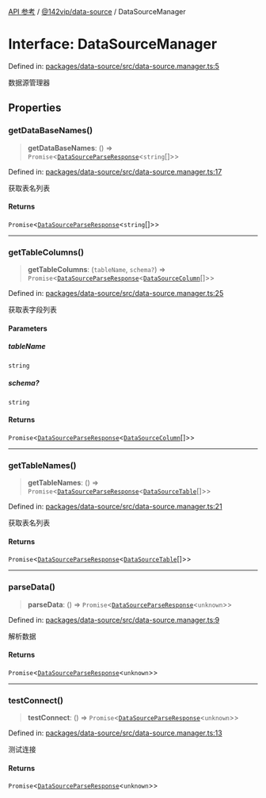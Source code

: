 [API 参考](../../../index.md) / [@142vip/data-source](../index.md) / DataSourceManager

# Interface: DataSourceManager

Defined in: [packages/data-source/src/data-source.manager.ts:5](https://github.com/142vip/core-x/blob/15d5bc9ef4bece78c0e60bdf074a2d245f625100/packages/data-source/src/data-source.manager.ts#L5)

数据源管理器

## Properties

### getDataBaseNames()

> **getDataBaseNames**: () => `Promise`\<[`DataSourceParseResponse`](DataSourceParseResponse.md)\<`string`[]\>\>

Defined in: [packages/data-source/src/data-source.manager.ts:17](https://github.com/142vip/core-x/blob/15d5bc9ef4bece78c0e60bdf074a2d245f625100/packages/data-source/src/data-source.manager.ts#L17)

获取表名列表

#### Returns

`Promise`\<[`DataSourceParseResponse`](DataSourceParseResponse.md)\<`string`[]\>\>

***

### getTableColumns()

> **getTableColumns**: (`tableName`, `schema?`) => `Promise`\<[`DataSourceParseResponse`](DataSourceParseResponse.md)\<[`DataSourceColumn`](DataSourceColumn.md)[]\>\>

Defined in: [packages/data-source/src/data-source.manager.ts:25](https://github.com/142vip/core-x/blob/15d5bc9ef4bece78c0e60bdf074a2d245f625100/packages/data-source/src/data-source.manager.ts#L25)

获取表字段列表

#### Parameters

##### tableName

`string`

##### schema?

`string`

#### Returns

`Promise`\<[`DataSourceParseResponse`](DataSourceParseResponse.md)\<[`DataSourceColumn`](DataSourceColumn.md)[]\>\>

***

### getTableNames()

> **getTableNames**: () => `Promise`\<[`DataSourceParseResponse`](DataSourceParseResponse.md)\<[`DataSourceTable`](DataSourceTable.md)[]\>\>

Defined in: [packages/data-source/src/data-source.manager.ts:21](https://github.com/142vip/core-x/blob/15d5bc9ef4bece78c0e60bdf074a2d245f625100/packages/data-source/src/data-source.manager.ts#L21)

获取表名列表

#### Returns

`Promise`\<[`DataSourceParseResponse`](DataSourceParseResponse.md)\<[`DataSourceTable`](DataSourceTable.md)[]\>\>

***

### parseData()

> **parseData**: () => `Promise`\<[`DataSourceParseResponse`](DataSourceParseResponse.md)\<`unknown`\>\>

Defined in: [packages/data-source/src/data-source.manager.ts:9](https://github.com/142vip/core-x/blob/15d5bc9ef4bece78c0e60bdf074a2d245f625100/packages/data-source/src/data-source.manager.ts#L9)

解析数据

#### Returns

`Promise`\<[`DataSourceParseResponse`](DataSourceParseResponse.md)\<`unknown`\>\>

***

### testConnect()

> **testConnect**: () => `Promise`\<[`DataSourceParseResponse`](DataSourceParseResponse.md)\<`unknown`\>\>

Defined in: [packages/data-source/src/data-source.manager.ts:13](https://github.com/142vip/core-x/blob/15d5bc9ef4bece78c0e60bdf074a2d245f625100/packages/data-source/src/data-source.manager.ts#L13)

测试连接

#### Returns

`Promise`\<[`DataSourceParseResponse`](DataSourceParseResponse.md)\<`unknown`\>\>
